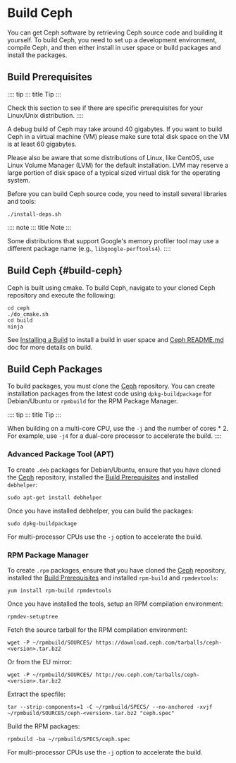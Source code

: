 # Build Ceph

You can get Ceph software by retrieving Ceph source code and building it
yourself. To build Ceph, you need to set up a development environment,
compile Ceph, and then either install in user space or build packages
and install the packages.

## Build Prerequisites

:::: tip
::: title
Tip
:::

Check this section to see if there are specific prerequisites for your
Linux/Unix distribution.
::::

A debug build of Ceph may take around 40 gigabytes. If you want to build
Ceph in a virtual machine (VM) please make sure total disk space on the
VM is at least 60 gigabytes.

Please also be aware that some distributions of Linux, like CentOS, use
Linux Volume Manager (LVM) for the default installation. LVM may reserve
a large portion of disk space of a typical sized virtual disk for the
operating system.

Before you can build Ceph source code, you need to install several
libraries and tools:

    ./install-deps.sh

:::: note
::: title
Note
:::

Some distributions that support Google\'s memory profiler tool may use a
different package name (e.g., `libgoogle-perftools4`).
::::

## Build Ceph {#build-ceph}

Ceph is built using cmake. To build Ceph, navigate to your cloned Ceph
repository and execute the following:

    cd ceph
    ./do_cmake.sh
    cd build
    ninja

See [Installing a Build](../install-storage-cluster#installing-a-build)
to install a build in user space and [Ceph
README.md](https://github.com/ceph/ceph#building-ceph) doc for more
details on build.

## Build Ceph Packages

To build packages, you must clone the [Ceph](../clone-source)
repository. You can create installation packages from the latest code
using `dpkg-buildpackage` for Debian/Ubuntu or `rpmbuild` for the RPM
Package Manager.

:::: tip
::: title
Tip
:::

When building on a multi-core CPU, use the `-j` and the number of cores
\* 2. For example, use `-j4` for a dual-core processor to accelerate the
build.
::::

### Advanced Package Tool (APT)

To create `.deb` packages for Debian/Ubuntu, ensure that you have cloned
the [Ceph](../clone-source) repository, installed the [Build
Prerequisites](#build-prerequisites) and installed `debhelper`:

    sudo apt-get install debhelper

Once you have installed debhelper, you can build the packages:

    sudo dpkg-buildpackage

For multi-processor CPUs use the `-j` option to accelerate the build.

### RPM Package Manager

To create `.rpm` packages, ensure that you have cloned the
[Ceph](../clone-source) repository, installed the [Build
Prerequisites](#build-prerequisites) and installed `rpm-build` and
`rpmdevtools`:

    yum install rpm-build rpmdevtools

Once you have installed the tools, setup an RPM compilation environment:

    rpmdev-setuptree

Fetch the source tarball for the RPM compilation environment:

    wget -P ~/rpmbuild/SOURCES/ https://download.ceph.com/tarballs/ceph-<version>.tar.bz2

Or from the EU mirror:

    wget -P ~/rpmbuild/SOURCES/ http://eu.ceph.com/tarballs/ceph-<version>.tar.bz2

Extract the specfile:

    tar --strip-components=1 -C ~/rpmbuild/SPECS/ --no-anchored -xvjf ~/rpmbuild/SOURCES/ceph-<version>.tar.bz2 "ceph.spec"

Build the RPM packages:

    rpmbuild -ba ~/rpmbuild/SPECS/ceph.spec

For multi-processor CPUs use the `-j` option to accelerate the build.
